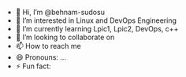 - 👋 Hi, I’m @behnam-sudosu
- 👀 I’m interested in Linux and DevOps Engineering
- 🌱 I’m currently learning Lpic1, Lpic2, DevOps, c++
- 💞️ I’m looking to collaborate on 
- 📫 How to reach me 
- 😄 Pronouns: ...
- ⚡ Fun fact: 

<!---
behnam-sudosu/behnam-sudosu is a ✨ special ✨ repository because its `README.md` (this file) appears on your GitHub profile.
You can click the Preview link to take a look at your changes.
--->

